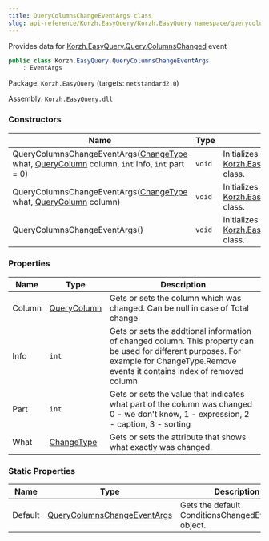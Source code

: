 ```yaml
---
title: QueryColumnsChangeEventArgs class
slug: api-reference/Korzh.EasyQuery/Korzh.EasyQuery namespace/querycolumnschangeeventargs-class
---
```



Provides data for [Korzh.EasyQuery.Query.ColumnsChanged](/api-reference/korzh-easyquery/korzh-easyquery-namespace/query-class) event
```csharp
public class Korzh.EasyQuery.QueryColumnsChangeEventArgs
    : EventArgs

```
Package: `Korzh.EasyQuery` (targets: `netstandard2.0`)

Assembly: `Korzh.EasyQuery.dll`

### Constructors

| Name | Type | Description | 
| --- | --- | --- | 
| QueryColumnsChangeEventArgs([ChangeType](/api-reference/korzh-easyquery/korzh-easyquery-namespace/changetype-enum) what, [QueryColumn](/api-reference/korzh-easyquery/korzh-easyquery-namespace/querycolumn-class) column, `int` info, `int` part = 0) | `void` | Initializes a new instance of the [Korzh.EasyQuery.QueryColumnsChangeEventArgs](/api-reference/korzh-easyquery/korzh-easyquery-namespace/querycolumnschangeeventargs-class) class. | 
| QueryColumnsChangeEventArgs([ChangeType](/api-reference/korzh-easyquery/korzh-easyquery-namespace/changetype-enum) what, [QueryColumn](/api-reference/korzh-easyquery/korzh-easyquery-namespace/querycolumn-class) column) | `void` | Initializes a new instance of the [Korzh.EasyQuery.QueryColumnsChangeEventArgs](/api-reference/korzh-easyquery/korzh-easyquery-namespace/querycolumnschangeeventargs-class) class. | 
| QueryColumnsChangeEventArgs() | `void` | Initializes a new instance of the [Korzh.EasyQuery.QueryColumnsChangeEventArgs](/api-reference/korzh-easyquery/korzh-easyquery-namespace/querycolumnschangeeventargs-class) class. | 


### Properties

| Name | Type | Description | 
| --- | --- | --- | 
| Column | [QueryColumn](/api-reference/korzh-easyquery/korzh-easyquery-namespace/querycolumn-class) | Gets or sets the column which was changed. Can be null in case of Total change | 
| Info | `int` | Gets or sets the addtional information of changed column.  This property can be used for different purposes.  For example for ChangeType.Remove events it contains index of removed column | 
| Part | `int` | Gets or sets the value that indicates what part of the column was changed  0 - we don't know, 1 - expression, 2 - caption, 3 - sorting | 
| What | [ChangeType](/api-reference/korzh-easyquery/korzh-easyquery-namespace/changetype-enum) | Gets or sets the attribute that shows what exactly was changed. | 


### Static Properties

| Name | Type | Description | 
| --- | --- | --- | 
| Default | [QueryColumnsChangeEventArgs](/api-reference/korzh-easyquery/korzh-easyquery-namespace/querycolumnschangeeventargs-class) | Gets the default ConditionsChangedEventArgs object. |